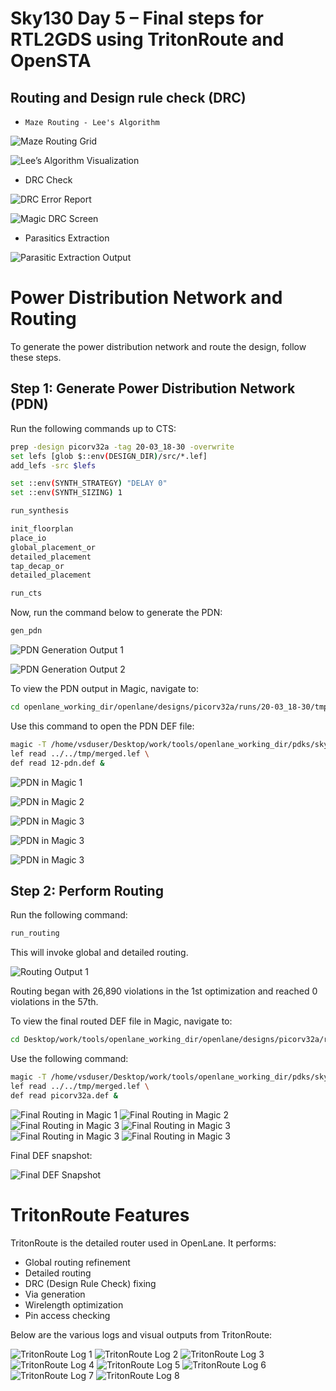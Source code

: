 # Sky130 Day 5 – Final steps for RTL2GDS using TritonRoute and OpenSTA

## Routing and Design rule check (DRC)

- `Maze Routing - Lee's Algorithm`

![Maze Routing Grid](screenshots/Maze_Routing_Grid.png)

![Lee’s Algorithm Visualization](screenshots/Lee’s_Algorithm_Visualization.png)

- DRC Check

![DRC Error Report](screenshots/DRC.png)

![Magic DRC Screen](screenshots/Magic.png)

- Parasitics Extraction

![Parasitic Extraction Output](screenshots/Parasitic.png)


# Power Distribution Network and Routing

To generate the power distribution network and route the design, follow these steps.

## Step 1: Generate Power Distribution Network (PDN)

Run the following commands up to CTS:

```bash
prep -design picorv32a -tag 20-03_18-30 -overwrite
set lefs [glob $::env(DESIGN_DIR)/src/*.lef]
add_lefs -src $lefs

set ::env(SYNTH_STRATEGY) "DELAY 0"
set ::env(SYNTH_SIZING) 1

run_synthesis

init_floorplan
place_io
global_placement_or
detailed_placement
tap_decap_or
detailed_placement

run_cts
```

Now, run the command below to generate the PDN:

```bash
gen_pdn
```

![PDN Generation Output 1](screenshots/PDN_Generation1.png) 

![PDN Generation Output 2](screenshots/PDN_Generation2.png)

To view the PDN output in Magic, navigate to:

```bash
cd openlane_working_dir/openlane/designs/picorv32a/runs/20-03_18-30/tmp/floorplan/
```

Use this command to open the PDN DEF file:

```bash
magic -T /home/vsduser/Desktop/work/tools/openlane_working_dir/pdks/sky130A/libs.tech/magic/sky130A.tech \
lef read ../../tmp/merged.lef \
def read 12-pdn.def &
```

![PDN in Magic 1](screenshots/PDN_in_Magic.png)
 
![PDN in Magic 2](screenshots/PDN_in_Magic1.png) 

![PDN in Magic 3](screenshots/PDN_in_Magic2.png)

![PDN in Magic 3](screenshots/PDN_in_Magic3.png)

![PDN in Magic 3](screenshots/PDN_in_Magic4.png)

## Step 2: Perform Routing

Run the following command:

```bash
run_routing
```

This will invoke global and detailed routing.

![Routing Output 1](screenshots/Routing.png)

Routing began with 26,890 violations in the 1st optimization and reached 0 violations in the 57th.

To view the final routed DEF file in Magic, navigate to:

```bash
cd Desktop/work/tools/openlane_working_dir/openlane/designs/picorv32a/runs/20-03_18-30/results/routing/
```

Use the following command:

```bash
magic -T /home/vsduser/Desktop/work/tools/openlane_working_dir/pdks/sky130A/libs.tech/magic/sky130A.tech \
lef read ../../tmp/merged.lef \
def read picorv32a.def &
```

![Final Routing in Magic 1](screenshots/Magic_1.png) 
![Final Routing in Magic 2](screenshots/Magic_2.png) 
![Final Routing in Magic 3](screenshots/Magic_3.png)
![Final Routing in Magic 3](screenshots/Magic_4.png)
![Final Routing in Magic 3](screenshots/Magic_5.png)
![Final Routing in Magic 3](screenshots/Magic_6.png)

Final DEF snapshot:

![Final DEF Snapshot](screenshotss/picorv32a_def.png)


# TritonRoute Features

TritonRoute is the detailed router used in OpenLane. It performs:

- Global routing refinement
- Detailed routing
- DRC (Design Rule Check) fixing
- Via generation
- Wirelength optimization
- Pin access checking

Below are the various logs and visual outputs from TritonRoute:

![TritonRoute Log 1](screenshots/TritonRoute1.png) 
![TritonRoute Log 2](screenshots/TritonRoute2.png) 
![TritonRoute Log 3](screenshots/TritonRoute3.png) 
![TritonRoute Log 4](screenshots/TritonRoute4.png) 
![TritonRoute Log 5](screenshots/TritonRoute5.png) 
![TritonRoute Log 6](screenshots/TritonRoute6.png) 
![TritonRoute Log 7](screenshots/TritonRoute7.png) 
![TritonRoute Log 8](screenshots/TritonRoute8.png)



